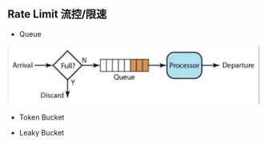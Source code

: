 Rate Limit 流控/限速
----------------

* Queue

![](../../images/rate_limit_queue.jpg)

* Token Bucket

* Leaky Bucket
